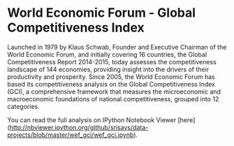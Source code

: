 # World Economic Forum - Global Competitiveness Index

Launched in 1979 by Klaus Schwab, Founder and Executive Chairman of the World Economic Forum, and initially covering 16 countries, the Global Competitiveness Report 2014-2015, today assesses the competitiveness landscape of 144 economies, providing insight into the drivers of their productivity and prosperity. Since 2005, the World Economic Forum has based its competitiveness analysis on the Global Competitiveness Index (GCI), a comprehensive framework that measures the microeconomic and macroeconomic foundations of national competitiveness, grouped into 12 categories.

You can read the full analysis on IPython Notebook Viewer [here]
(http://nbviewer.ipython.org/github/srisays/data-projects/blob/master/wef_gci/wef_gci.ipynb).